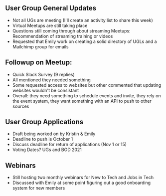 ## User Group General Updates
  - Not all UGs are meeting (I'll create an activity list to share this week)
  - Virtual Meetups are still taking place
  - Questions still coming through about streaming Meetups: Recommendation of streaming training or videos
  - Requested that Emily work on creating a solid directory of UGLs and a Mailchimp group for emails
 ## Followup on Meetup:
   - Quick Slack Survey (9 replies)
   - All mentioned they needed something
   - Some requested access to websites but other commented that updating websites wouldn't be consistant
   - Overall: they need something to schedule events and invite, they rely on the event system, they want something with an API to push to other sources
## User Group Applications
   - Draft being worked on by Kristin & Emily
   - Deadline to push is October 1
   - Discuss deadline for return of applications (Nov 1 or 15)
   - Voting Dates? UGs and BOD 2021
## Webinars
   - Still hosting two monthly webinars for New to Tech and Jobs in Tech
   - Discussed with Emily at some point figuring out a good onboarding system for new members
